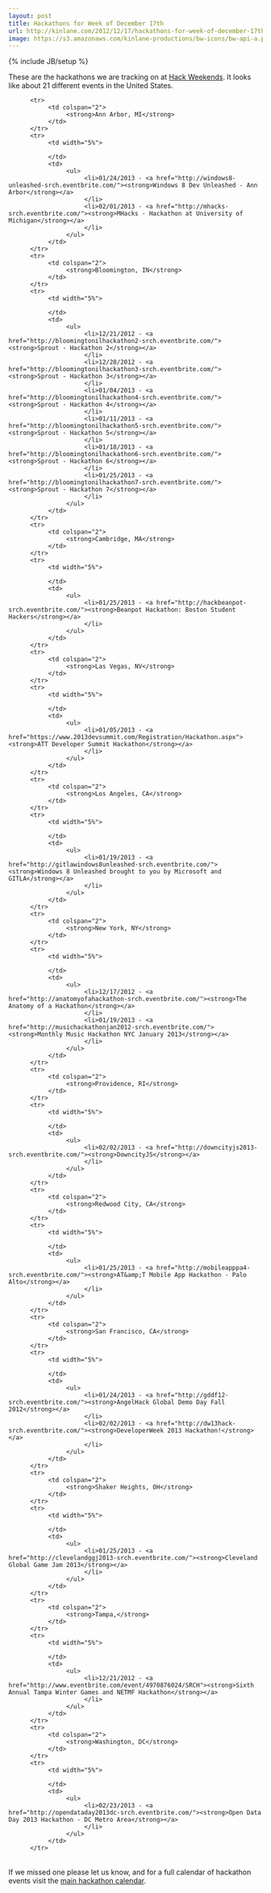 ```yaml
---
layout: post
title: Hackathons for Week of December 17th
url: http://kinlane.com/2012/12/17/hackathons-for-week-of-december-17th/
image: https://s3.amazonaws.com/kinlane-productions/bw-icons/bw-api-a.png
---
```

{% include JB/setup %}
<p>
     These are the hackathons we are tracking on at <a href="http://hackweekends.com/">Hack Weekends</a>. It looks like about 21 different events in the United States.
</p>
<table width="90%">
     
          <tr>
               <td colspan="2">
                    <strong>Ann Arbor, MI</strong>
               </td>
          </tr>
          <tr>
               <td width="5%">
                     
               </td>
               <td>
                    <ul>
                         <li>01/24/2013 - <a href="http://windows8-unleashed-srch.eventbrite.com/"><strong>Windows 8 Dev Unleashed - Ann Arbor</strong></a>
                         </li>
                         <li>02/01/2013 - <a href="http://mhacks-srch.eventbrite.com/"><strong>MHacks - Hackathon at University of Michigan</strong></a>
                         </li>
                    </ul>
               </td>
          </tr>
          <tr>
               <td colspan="2">
                    <strong>Bloomington, IN</strong>
               </td>
          </tr>
          <tr>
               <td width="5%">
                     
               </td>
               <td>
                    <ul>
                         <li>12/21/2012 - <a href="http://bloomingtonilhackathon2-srch.eventbrite.com/"><strong>Sprout - Hackathon 2</strong></a>
                         </li>
                         <li>12/28/2012 - <a href="http://bloomingtonilhackathon3-srch.eventbrite.com/"><strong>Sprout - Hackathon 3</strong></a>
                         </li>
                         <li>01/04/2013 - <a href="http://bloomingtonilhackathon4-srch.eventbrite.com/"><strong>Sprout - Hackathon 4</strong></a>
                         </li>
                         <li>01/11/2013 - <a href="http://bloomingtonilhackathon5-srch.eventbrite.com/"><strong>Sprout - Hackathon 5</strong></a>
                         </li>
                         <li>01/18/2013 - <a href="http://bloomingtonilhackathon6-srch.eventbrite.com/"><strong>Sprout - Hackathon 6</strong></a>
                         </li>
                         <li>01/25/2013 - <a href="http://bloomingtonilhackathon7-srch.eventbrite.com/"><strong>Sprout - Hackathon 7</strong></a>
                         </li>
                    </ul>
               </td>
          </tr>
          <tr>
               <td colspan="2">
                    <strong>Cambridge, MA</strong>
               </td>
          </tr>
          <tr>
               <td width="5%">
                     
               </td>
               <td>
                    <ul>
                         <li>01/25/2013 - <a href="http://hackbeanpot-srch.eventbrite.com/"><strong>Beanpot Hackathon: Boston Student Hackers</strong></a>
                         </li>
                    </ul>
               </td>
          </tr>
          <tr>
               <td colspan="2">
                    <strong>Las Vegas, NV</strong>
               </td>
          </tr>
          <tr>
               <td width="5%">
                     
               </td>
               <td>
                    <ul>
                         <li>01/05/2013 - <a href="https://www.2013devsummit.com/Registration/Hackathon.aspx"><strong>ATT Developer Summit Hackathon</strong></a>
                         </li>
                    </ul>
               </td>
          </tr>
          <tr>
               <td colspan="2">
                    <strong>Los Angeles, CA</strong>
               </td>
          </tr>
          <tr>
               <td width="5%">
                     
               </td>
               <td>
                    <ul>
                         <li>01/19/2013 - <a href="http://gitlawindows8unleashed-srch.eventbrite.com/"><strong>Windows 8 Unleashed brought to you by Microsoft and GITLA</strong></a>
                         </li>
                    </ul>
               </td>
          </tr>
          <tr>
               <td colspan="2">
                    <strong>New York, NY</strong>
               </td>
          </tr>
          <tr>
               <td width="5%">
                     
               </td>
               <td>
                    <ul>
                         <li>12/17/2012 - <a href="http://anatomyofahackathon-srch.eventbrite.com/"><strong>The Anatomy of a Hackathon</strong></a>
                         </li>
                         <li>01/19/2013 - <a href="http://musichackathonjan2012-srch.eventbrite.com/"><strong>Monthly Music Hackathon NYC January 2013</strong></a>
                         </li>
                    </ul>
               </td>
          </tr>
          <tr>
               <td colspan="2">
                    <strong>Providence, RI</strong>
               </td>
          </tr>
          <tr>
               <td width="5%">
                     
               </td>
               <td>
                    <ul>
                         <li>02/02/2013 - <a href="http://downcityjs2013-srch.eventbrite.com/"><strong>DowncityJS</strong></a>
                         </li>
                    </ul>
               </td>
          </tr>
          <tr>
               <td colspan="2">
                    <strong>Redwood City, CA</strong>
               </td>
          </tr>
          <tr>
               <td width="5%">
                     
               </td>
               <td>
                    <ul>
                         <li>01/25/2013 - <a href="http://mobileapppa4-srch.eventbrite.com/"><strong>AT&amp;T Mobile App Hackathon - Palo Alto</strong></a>
                         </li>
                    </ul>
               </td>
          </tr>
          <tr>
               <td colspan="2">
                    <strong>San Francisco, CA</strong>
               </td>
          </tr>
          <tr>
               <td width="5%">
                     
               </td>
               <td>
                    <ul>
                         <li>01/24/2013 - <a href="http://gddf12-srch.eventbrite.com/"><strong>AngelHack Global Demo Day Fall 2012</strong></a>
                         </li>
                         <li>02/02/2013 - <a href="http://dw13hack-srch.eventbrite.com/"><strong>DeveloperWeek 2013 Hackathon!</strong></a>
                         </li>
                    </ul>
               </td>
          </tr>
          <tr>
               <td colspan="2">
                    <strong>Shaker Heights, OH</strong>
               </td>
          </tr>
          <tr>
               <td width="5%">
                     
               </td>
               <td>
                    <ul>
                         <li>01/25/2013 - <a href="http://clevelandggj2013-srch.eventbrite.com/"><strong>Cleveland Global Game Jam 2013</strong></a>
                         </li>
                    </ul>
               </td>
          </tr>
          <tr>
               <td colspan="2">
                    <strong>Tampa,</strong>
               </td>
          </tr>
          <tr>
               <td width="5%">
                     
               </td>
               <td>
                    <ul>
                         <li>12/21/2012 - <a href="http://www.eventbrite.com/event/4970876024/SRCH"><strong>Sixth Annual Tampa Winter Games and NETMF Hackathon</strong></a>
                         </li>
                    </ul>
               </td>
          </tr>
          <tr>
               <td colspan="2">
                    <strong>Washington, DC</strong>
               </td>
          </tr>
          <tr>
               <td width="5%">
                     
               </td>
               <td>
                    <ul>
                         <li>02/23/2013 - <a href="http://opendataday2013dc-srch.eventbrite.com/"><strong>Open Data Day 2013 Hackathon - DC Metro Area</strong></a>
                         </li>
                    </ul>
               </td>
          </tr>
     
</table>
<p>
     If we missed one please let us know, and for a full calendar of hackathon events visit the <a title="Hackathon Calendar" href="http://hackweekends.com/">main hackathon calendar</a>.
</p>
